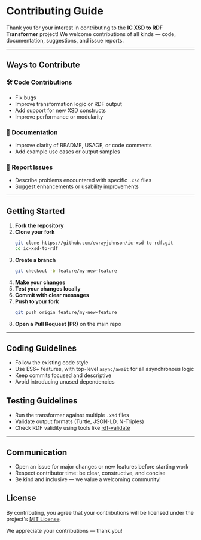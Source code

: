 # Contributing Guide

Thank you for your interest in contributing to the **IC XSD to RDF Transformer** project! We welcome contributions of all kinds — code, documentation, suggestions, and issue reports.

---

## Ways to Contribute

### 🛠️ Code Contributions

- Fix bugs
- Improve transformation logic or RDF output
- Add support for new XSD constructs
- Improve performance or modularity

### 📝 Documentation

- Improve clarity of README, USAGE, or code comments
- Add example use cases or output samples

### 🐞 Report Issues

- Describe problems encountered with specific `.xsd` files
- Suggest enhancements or usability improvements

---

## Getting Started

1. **Fork the repository**
2. **Clone your fork**
   ```bash
   git clone https://github.com/ewrayjohnson/ic-xsd-to-rdf.git
   cd ic-xsd-to-rdf
   ```
3. **Create a branch**
   ```bash
   git checkout -b feature/my-new-feature
   ```
4. **Make your changes**
5. **Test your changes locally**
6. **Commit with clear messages**
7. **Push to your fork**
   ```bash
   git push origin feature/my-new-feature
   ```
8. **Open a Pull Request (PR)** on the main repo

---

## Coding Guidelines

- Follow the existing code style
- Use ES6+ features, with top-level `async/await` for all asynchronous logic
- Keep commits focused and descriptive
- Avoid introducing unused dependencies

## Testing Guidelines

- Run the transformer against multiple `.xsd` files
- Validate output formats (Turtle, JSON-LD, N-Triples)
- Check RDF validity using tools like [rdf-validate](https://www.npmjs.com/package/rdf-validate)

---

## Communication

- Open an issue for major changes or new features before starting work
- Respect contributor time: be clear, constructive, and concise
- Be kind and inclusive — we value a welcoming community!

## License

By contributing, you agree that your contributions will be licensed under the project's [MIT License](LICENSE).

We appreciate your contributions — thank you!

